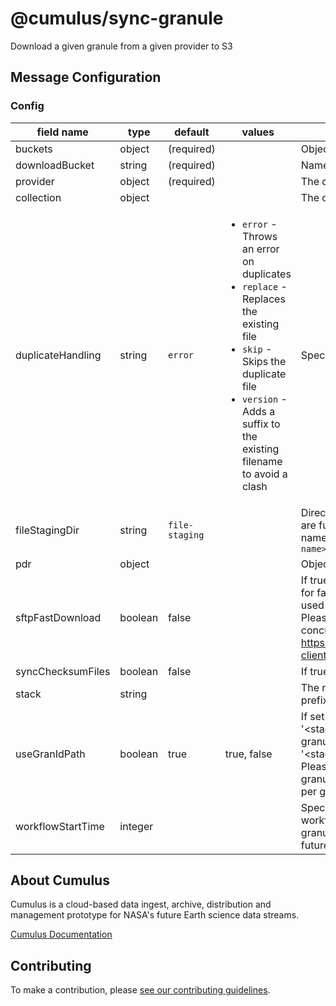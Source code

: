 # @cumulus/sync-granule

Download a given granule from a given provider to S3

## Message Configuration

### Config

| field name        | type   | default        | values                                                                                                                                                                                                                         | description                                                                                                                                                                       |
| ----------------- | ------ | -------------- | ------------------------------------------------------------------------------------------------------------------------------------------------------------------------------------------------------------------------------ | --------------------------------------------------------------------------------------------------------------------------------------------------------------------------------- |
| buckets           | object | (required)     |                                                                                                                                                                                                                                | Object specifying AWS S3 buckets used by this task                                                                                                                                |
| downloadBucket    | string | (required)     |                                                                                                                                                                                                                                | Name of AWS S3 bucket to use when downloading files                                                                                                                               |
| provider          | object | (required)     |                                                                                                                                                                                                                                | The cumulus-api provider object                                                                                                                                                   |
| collection        | object |                |                                                                                                                                                                                                                                | The cumulus-api collection object                                                                                                                                                 |
| duplicateHandling | string | `error`        | <ul><li>`error` - Throws an error on duplicates</li><li>`replace` - Replaces the existing file</li><li>`skip` - Skips the duplicate file</li><li>`version` - Adds a suffix to the existing filename to avoid a clash</li></ul> | Specifies how duplicate filenames should be handled                                                                                                                               |
| fileStagingDir    | string | `file-staging` |                                                                                                                                                                                                                                | Directory used for staging location of files. Granules are further organized by stack name and collection name making the full path `file-staging/<stack name>/<collection name>` |
| pdr               | object |                |                                                                                                                                                                                                                                | Object containing the name and path for a PDR file                                                                                                                                |
| sftpFastDownload  | boolean | false        | | If true, sftp download is performed using parallel reads for faster throughput. Lambda ephemeral storage is used to download files before files are uploaded to s3. Please note that not all sftp servers have the concurrency support required. See https://www.npmjs.com/package/ssh2-sftp-client#orge45232c for more information.                                                      |
| syncChecksumFiles | boolean | false        | | If true, checksum files are also synced.                                                                                                         |
| stack             | string |                |                                                                                                                                                                                                                                | The name of the deployment stack to use. Useful as a prefix.                                                                                                                      |
| useGranIdPath | boolean | true | true, false | If set to false, the granule file staging path will be '<staging_dir>/<collection_id>/<file>`.  If set to true, the granule file staging path will be '<staging_dir>/<collection_id>/<md5_granIdHash_file>.     Please note that duplicate collision settings in sync granule are impacted by this as file collision will be -per granuleId- instead of -per collection- for this task
| workflowStartTime | integer | | | Specifies the start time (as a timestamp) for the current workflow and will be used as the createdAt time for granules output. If the specified timestamp is in the future, then the current time will be used instead.

## About Cumulus

Cumulus is a cloud-based data ingest, archive, distribution and management prototype for NASA's future Earth science data streams.

[Cumulus Documentation](https://nasa.github.io/cumulus)

## Contributing

To make a contribution, please [see our contributing guidelines](https://github.com/nasa/cumulus/blob/master/CONTRIBUTING.md).
